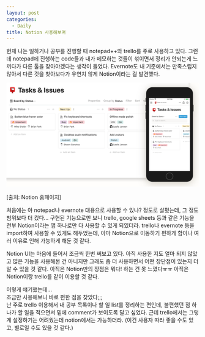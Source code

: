 ```yaml
---
layout: post
categories:
  - Daily
title: Notion 사용해보며
---
```


현재 나는 일하거나 공부를 진행할 때 notepad++와 trello를 주로 사용하고 있다. 그런데 notepad에 진행하는 code들과 내가 메모하는 것들이 섞이면서 정리가 안되는게 느끼다가 다른 툴을 찾아야겠다는 생각이 들었다. Evernote도 내 기준에서는 만족스럽지 않아서 다른 것을 찾아보다가 우연치 않게 Notion이라는 걸 발견했다.

![Notion](/img/notion.png)

[출처: Notion 홈페이지]

처음에는 아 notepad나 evernote 대용으로 사용할 수 있나? 정도로 살폈는데, 그 정도 범위보다 더 컸다... 구현된 기능으로만 보니 trello, google sheets 등과 같은 기능을 전부 Notion이라는 앱 하나로만 다 사용할 수 있게 되있더라. trello나 evernote 등을 import하여 사용할 수 있게도 해두었는데, 아마 Notion으로 이동하기 편하게 함이나 여러 이유로 인해 가능하게 해둔 것 같다.

 Notion UI는 마음에 들어서 조금씩 한번 써보고 있다. 아직 사용한 지도 얼마 되지 않았고 많은 기능을 사용해본 건 아니지만 그래도 좀 더 사용하면서 어떤 장단점이 있는지 더 알 수 있을 것 같다. 아직은 Notion만의 장점은 뭐다! 하는 건 못 느꼈다ㅠㅠ 아직은 Notion이랑 trello를 같이 이용할 것 같다.

이렇게 얘기했는데...   
조금만 사용해보니 바로 편한 점을 찾았다;;;   
난 주로 trello 이용해서 내 공부 목록이나 할 일 list를 정리하는 편인데, 불편했던 점 하나가 할 일을 적으면서 밑에 comment가 보이도록 달고 싶었다. 근데 trello에서는 그렇게 설정하기는 어려웠는데 notion에서는 가능하더라.
(이건 사용자 따라 좋을 수도 있고, 별로일 수도 있을 것 같다.)
